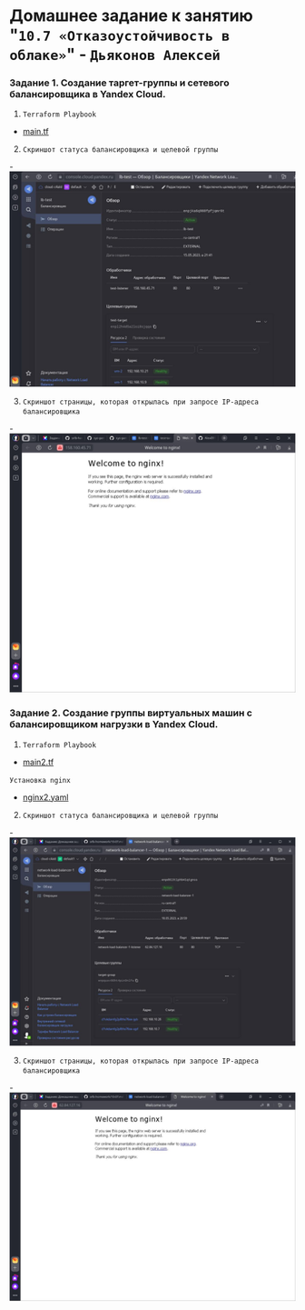 # Домашнее задание к занятию "`10.7 «Отказоустойчивость в облаке»`" - `Дьяконов Алексей`

### Задание 1.  Создание таргет-группы и сетевого балансировщика в Yandex Cloud.

1. `Terraform Playbook`

-  [main.tf](./config/main.tf)

2. `Скриншот статуса балансировщика и целевой группы`

-![1_1](./img/1_1.jpg)

3. `Скриншот страницы, которая открылась при запросе IP-адреса балансировщика`

-![1_2](./img/1_2.jpg)


### Задание 2.  Создание группы виртуальных машин с балансировщиком нагрузки в Yandex Cloud.

1. `Terraform Playbook`

-  [main2.tf](./config/main2.tf)

`Установка nginx`

-  [nginx2.yaml](./config/nginx2.yaml)

2. `Скриншот статуса балансировщика и целевой группы`

-![2_1](./img/2_1.jpg)

3. `Скриншот страницы, которая открылась при запросе IP-адреса балансировщика`

-![2_2](./img/2_2.jpg)

